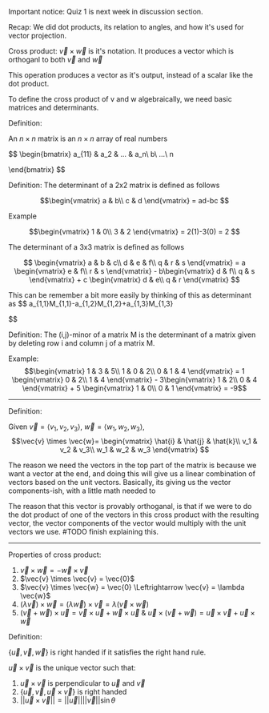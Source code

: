 Important notice: Quiz 1 is next week in discussion section.

Recap:
We did dot products, its relation to angles, and how it's used for vector projection.

Cross product:
$\vec{v} \times \vec{w}$ is it's notation. It produces a vector which is orthoganl to both $\vec{v}$ and $\vec{w}$

This operation produces a vector as it's output, instead of a scalar like the dot product.

To define the cross product of v and w algebraically, we need basic matrices and determinants.

Definition:

An $n\times n$ matrix is an $n\times n$ array of real numbers 

$$
\begin{bmatrix}
a_{11} & a_2 & ... & a_n\\
b\\
...\\
n

\end{bmatrix}
$$

Definition:
The determinant of a 2x2 matrix is defined as follows

$$\begin{vmatrix}
a & b\\
c & d
\end{vmatrix} = ad-bc
$$

Example

$$\begin{vmatrix}
1 & 0\\
3 & 2
\end{vmatrix} = 2(1)-3(0) = 2
$$

The determinant of a 3x3 matrix is defined as follows

$$
\begin{vmatrix}
a & b & c\\
d & e & f\\
q & r & s
\end{vmatrix} = a \begin{vmatrix}
e & f\\
r & s
\end{vmatrix} - b\begin{vmatrix}
d & f\\
q & s
\end{vmatrix} + c \begin{vmatrix}
d & e\\
q & r
\end{vmatrix}
$$

This can be remember a bit more easily by thinking of this as determinant as $$
a_{1,1}M_{1,1}-a_{1,2}M_{1,2}+a_{1,3}M_{1,3}

$$

Definition: 
The (i,j)-minor of a matrix M is the determinant of a matrix given by deleting row i and column j of a matrix M.

Example:
$$\begin{vmatrix}
1 & 3 & 5\\
1 & 0 & 2\\
0 & 1 & 4
\end{vmatrix} = 1 \begin{vmatrix}
0 & 2\\
1 & 4
\end{vmatrix} - 3\begin{vmatrix}
1 & 2\\
0 & 4
\end{vmatrix} + 5 \begin{vmatrix}
1 & 0\\
0 & 1
\end{vmatrix} = -9$$
___

Definition:

Given $\vec{v}= \langle v_1, v_2, v_3 \rangle$, $\vec{w} = \langle w_1,w_2,w_3 \rangle$, $$\vec{v} \times \vec{w}=
\begin{vmatrix}
\hat{i} & \hat{j} & \hat{k}\\
v_1 & v_2 & v_3\\
w_1 & w_2 & w_3
\end{vmatrix} 
$$

The reason we need the vectors in the top part of the matrix is because we want a vector at the end, and doing this will give us a linear combination of vectors based on the unit vectors. Basically, its giving us the vector components-ish, with a little math needed to 

The reason that this vector is provably orthoganal, is that if we were to do the dot product of one of the vectors in this cross product with the resulting vector, the vector components of the vector would multiply with the unit vectors we use. #TODO finish explaining this. 
___
Properties of cross product:

1) $\vec{v} \times \vec{w} = -\vec{w} \times \vec{v}$ 
2) $\vec{v} \times \vec{v} = \vec{0}$
3) $\vec{v} \times \vec{w} = \vec{0} \Leftrightarrow \vec{v} = \lambda \vec{w}$ 
4) $(\lambda \vec{v}) \times \vec{w} =(\lambda \vec{w}) \times \vec{v} = \lambda(\vec{v} \times \vec{w})$
5) $(\vec{v}+\vec{w})\times \vec{u} = \vec{v}\times\vec{u}+\vec{w}\times\vec{u}$ & $\vec{u} \times (\vec{v}+\vec{w}) = \vec{u}\times\vec{v}+\vec{u}\times\vec{w}$ 

Definition:

$\{ \vec{u},\vec{v},\vec{w}\}$ is right handed if it satisfies the right hand rule. 

$\vec{u} \times \vec{v}$ is the unique vector such that:
1) $\vec{u} \times \vec{v}$ is perpendicular to $\vec{u}$ and $\vec{v}$
2) $\{ \vec{u}, \vec{v}, \vec{u} \times \vec{v}\}$ is right handed
3) $||\vec{u} \times \vec{v}|| = ||\vec{u}|| ||\vec{v}||\sin \theta$
